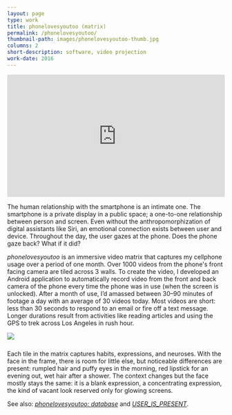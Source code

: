 ```yaml
---
layout: page
type: work
title: phonelovesyoutoo (matrix)
permalink: /phonelovesyoutoo/
thumbnail-path: images/phonelovesyoutoo-thumb.jpg
columns: 2
short-description: software, video projection
work-date: 2016
---
```


<div class="invisible-margin image-grid">
<div class="col-30-block grid-margin-bottom video">
<style>.embed-container { position: relative; padding-bottom: 56.25%; height: 0; overflow: hidden; max-width: 100%; } .embed-container iframe, .embed-container object, .embed-container embed { position: absolute; top: 0; left: 0; width: 100%; height: 100%; }</style><div class='embed-container'><iframe src='https://player.vimeo.com/video/165991282' frameborder='0' webkitAllowFullScreen mozallowfullscreen allowFullScreen></iframe></div>
</div>
</div>

The human relationship with the smartphone is an intimate one. The smartphone is a private display in a public space; a one-to-one relationship between person and screen. Even without the anthropomorphization of digital assistants like Siri, an emotional connection exists between user and device. Throughout the day, the user gazes at the phone. Does the phone gaze back? What if it did?



<i>phonelovesyoutoo</i> is an immersive video matrix that captures my cellphone usage over a period of one month. Over 1000 videos from the phone's front facing camera are tiled across 3 walls. To create the video, I developed an Android application to automatically record video from the front and back camera of the phone every time the phone was in use (when the screen is unlocked). After a month of use, I’d amassed between 30–90 minutes of footage a day with an average of 30 videos today. Most videos are short: less than 30 seconds to respond to an email or fire off a text message. Longer durations result from activities like reading articles and using the GPS to trek across Los Angeles in rush hour.

<div class="grid-margin-left grid-margin-right"><img class="image-inline" style="margin-bottom:10px;" src="{{ site.baseurl }}/images/phonelovesyoutoo-detail.jpg"></div>

Each tile in the matrix captures habits, expressions, and neuroses. With the face in the frame, there is room for little else, but noticeable differences are present: rumpled hair and puffy eyes in the morning, red lipstick for an evening out, wet hair after a shower. The context changes but the face mostly stays the same: it is a blank expression, a concentrating expression, the kind of vacant look reserved only for glowing screens.


See also: <a href="{{ site.baseurl }}{% link _work/001-phonelovesyoutoo-database.md %}"><em>phonelovesyoutoo: database</em></a> and <a href="{{ site.baseurl }}{% link _work/002-user-is-present.md %}"><em>USER_IS_PRESENT</em></a>.